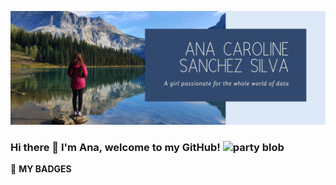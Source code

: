 ![Header](https://raw.githubusercontent.com/anacaroliness9/anacaroliness9/main/ana_header.png "Header")

### Hi there 👋 I'm Ana, welcome to my GitHub! <img width="30" src="https://emojis.slackmojis.com/emojis/images/1547582922/5197/party_blob.gif?1547582922" alt="party blob" />

<!--
**anacaroliness9/anacaroliness9** is a ✨ _special_ ✨ repository because its `README.md` (this file) appears on your GitHub profile.

Here are some ideas to get you started:

- 🔭 I’m currently working on ...
- 🌱 I’m currently learning ...
- 👯 I’m looking to collaborate on ...
- 🤔 I’m looking for help with ...
- 💬 Ask me about ...
- 📫 How to reach me: ...
- 😄 Pronouns: ...
- ⚡ Fun fact: ...
-->


📕 **MY BADGES**
<!--START_SECTION:badges-->
<!--END_SECTION:badges-->
